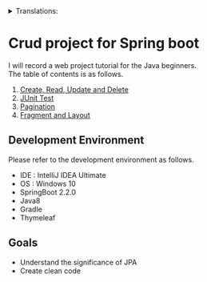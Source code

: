 <details>
<summary>Translations:</summary>
  
* [한국어](translations/README-kr.md)  
* [日本語](translations/README-jp.md)

</details>
  
# Crud project for Spring boot
I will record a web project tutorial for the Java beginners.  
The table of contents is as follows.   
1. [Create, Read, Update and Delete](https://github.com/hong-il/springboot-thymeleaf-jpa-crud)
2. [JUnit Test](https://github.com/hong-il/springboot-thymeleaf-jpa-junit)
3. [Pagination](https://github.com/hong-il/springboot-thymeleaf-jpa-pagination)
4. [Fragment and Layout](https://github.com/hong-il/springboot-thymeleaf-jpa-fragment)  
## Development Environment  
Please refer to the development environment as follows.  
* IDE : IntelliJ IDEA Ultimate
* OS : Windows 10
* SpringBoot 2.2.0
* Java8
* Gradle
* Thymeleaf  
## Goals  
* Understand the significance of JPA  
* Create clean code
